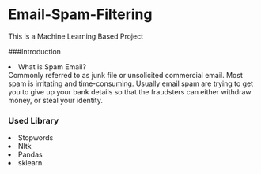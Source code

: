 # Email-Spam-Filtering
This is a Machine Learning Based Project

###Introduction
<li> What is Spam Email? </li>
Commonly referred to as junk file or unsolicited commercial email.
Most spam is irritating and time-consuming.
Usually email spam are trying to get you to give up your bank details so that the fraudsters can either withdraw money, or steal your identity. 

### Used Library
<li> Stopwords </li>
<li> Nltk </li>
<li> Pandas </li>
<li> sklearn </li>
